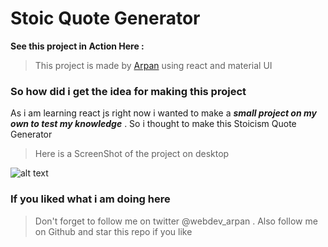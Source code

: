 # Stoic Quote Generator 

 **See this project in Action Here :**  

> This project is made by [Arpan](https://www.instagram.com/theselftaught.dev/) using react and material UI


### So how did i get the idea for making this project

As i am learning react js right now 
i wanted to make a ***small project on my own to test my knowledge*** 
. So i thought to make this Stoicism Quote Generator 

> Here is a ScreenShot of the project on desktop 

![alt text](../stoic_quote_genrator/src/assets/projectSS/Stoic%20Quote's.png)


### If you liked what i am doing here 
> Don't forget to follow me on twitter @webdev_arpan .
> Also follow me on Github and star this repo if you like
